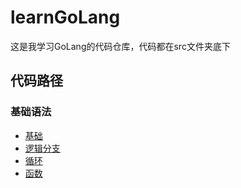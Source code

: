# learnGoLang

这是我学习GoLang的代码仓库，代码都在src文件夹底下



## 代码路径
### 基础语法
* [基础](./src/基础语法/basic.go)
* [逻辑分支](./src/基础语法/branch.go)
* [循环](./src/基础语法/loop.go)
* [函数](./src/基础语法/func.go)


